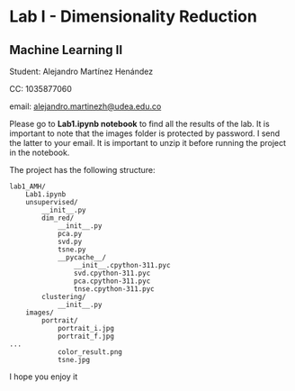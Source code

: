 # Lab I - Dimensionality Reduction
## Machine Learning II

Student: Alejandro Martínez Henández

CC: 1035877060

email: alejandro.martinezh@udea.edu.co


Please go to **Lab1.ipynb notebook** to find all the results of the lab. 
It is important to note that the images folder is protected by password. I send the latter to your email. It is important to unzip it before running the project in the notebook.

The project has the following structure:

```
lab1_AMH/
    Lab1.ipynb
    unsupervised/
        __init__.py
        dim_red/
            __init__.py
            pca.py
            svd.py
            tsne.py
            __pycache__/
                __init__.cpython-311.pyc
                svd.cpython-311.pyc
                pca.cpython-311.pyc
                tnse.cpython-311.pyc
        clustering/
            __init__.py
    images/
        portrait/
            portrait_i.jpg
            portrait_f.jpg
...
            color_result.png
            tsne.jpg
```

I hope you enjoy it